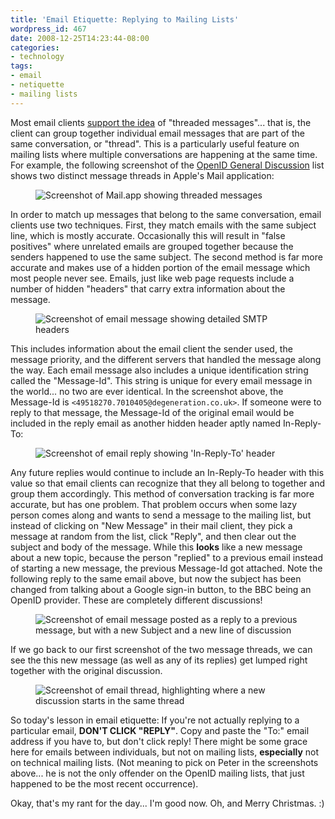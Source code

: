 ```yaml
---
title: 'Email Etiquette: Replying to Mailing Lists'
wordpress_id: 467
date: 2008-12-25T14:23:44-08:00
categories:
- technology
tags:
- email
- netiquette
- mailing lists
---
```

Most email clients [support the idea][] of "threaded messages"... that is, the client can group together individual
email messages that are part of the same conversation, or "thread".  This is a particularly useful feature on mailing
lists where multiple conversations are happening at the same time.  For example, the following screenshot of the [OpenID
General Discussion][] list shows two distinct message threads in Apple's Mail application:

<figure class="aligncenter">
  <img src="threading-example.png" alt="Screenshot of Mail.app showing threaded messages">
</figure>

In order to match up messages that belong to the same conversation, email clients use two techniques.  First, they match
emails with the same subject line, which is mostly accurate.  Occasionally this will result in "false positives" where
unrelated emails are grouped together because the senders happened to use the same subject.  The second method is far
more accurate and makes use of a hidden portion of the email message which most people never see.  Emails, just like web
page requests include a number of hidden "headers" that carry extra information about the message.

<figure class="aligncenter">
  <img src="email-headers.png" alt="Screenshot of email message showing detailed SMTP headers">
</figure>

This includes information about the email client the sender used, the message priority, and the different servers that
handled the message along the way.  Each email message also includes a unique identification string called the
"Message-Id".  This string is unique for every email message in the world... no two are ever identical.  In the
screenshot above, the Message-Id is `<49518270.7010405@degeneration.co.uk>`.  If someone were to reply to that message,
the Message-Id of the original email would be included in the reply email as another hidden header aptly named
In-Reply-To:

<figure class="aligncenter">
  <img src="email-reply.png" alt="Screenshot of email reply showing 'In-Reply-To' header">
</figure>

Any future replies would continue to include an In-Reply-To header with this value so that email clients can recognize
that they all belong to together and group them accordingly.  This method of conversation tracking is far more accurate,
but has one problem.  That problem occurs when some lazy person comes along and wants to send a message to the mailing
list, but instead of clicking on "New Message" in their mail client, they pick a message at random from the list, click
"Reply", and then clear out the subject and body of the message.  While this **looks** like a new message about a new
topic, because the person "replied" to a previous email instead of starting a new message, the previous Message-Id got
attached.  Note the following reply to the same email above, but now the subject has been changed from talking about a
Google sign-in button, to the BBC being an OpenID provider.  These are completely different discussions!

<figure class="aligncenter">
  <img src="incorrect-reply.png" alt="Screenshot of email message posted as a reply to a previous message, but with a
  new Subject and a new line of discussion">
</figure>

If we go back to our first screenshot of the two message threads, we can see the this new message (as well as any of its
replies) get lumped right together with the original discussion.

<figure class="aligncenter">
  <img src="merged-discussion.png" alt="Screenshot of email thread, highlighting where a new discussion starts in the
  same thread">
</figure>

So today's lesson in email etiquette: If you're not actually replying to a particular email, **DON'T CLICK "REPLY"**.
Copy and paste the "To:" email address if you have to, but don't click reply!  There might be some grace here for emails
between individuals, but not on mailing lists, **especially** not on technical mailing lists.  (Not meaning to pick on
Peter in the screenshots above... he is not the only offender on the OpenID mailing lists, that just happened to be the
most recent occurrence).

Okay, that's my rant for the day... I'm good now.  Oh, and Merry Christmas. :)

[support the idea]: threading-enabled.png
[OpenID General Discussion]: http://openid.net/mailman/listinfo/general
